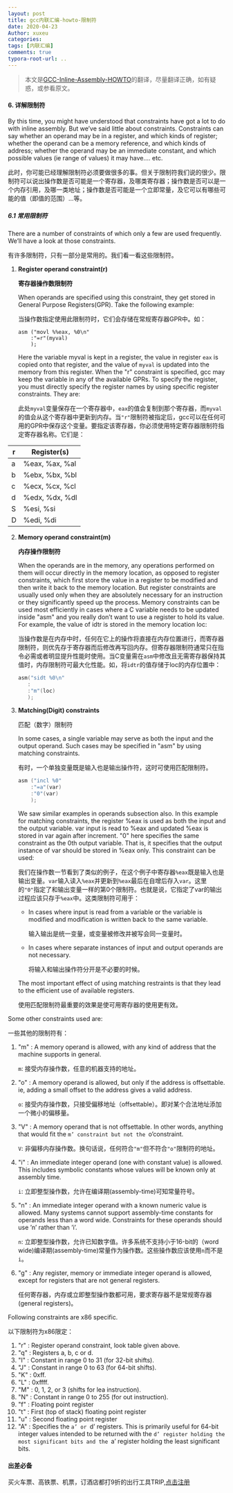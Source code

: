 ```yaml
---
layout: post
title: gcc内联汇编-howto-限制符
date: 2020-04-23
Author: xuxeu
categories: 
tags: [内联汇编]
comments: true
typora-root-url: ..
---
```


> 本文是[GCC-Inline-Assembly-HOWTO](http://www.ibiblio.org/gferg/ldp/GCC-Inline-Assembly-HOWTO.html)的翻译，尽量翻译正确，如有疑惑，或参看原文。

#### 6. 详解限制符

By this time, you might have understood that constraints have got a lot to do with inline assembly. But we’ve said little about constraints. Constraints can say whether an operand may be in a register, and which kinds of register; whether the operand can be a memory reference, and which kinds of address; whether the operand may be an immediate constant, and which possible values (ie range of values) it may have.... etc.

此时，你可能已经理解限制符必须要做很多的事。但关于限制符我们说的很少。限制符可以说出操作数是否可能是一个寄存器，及哪类寄存器；操作数是否可以是一个内存引用，及哪一类地址；操作数是否可能是一个立即常量，及它可以有哪些可能的值（即值的范围）...等。

##### 6.1 常用限制符

There are a number of constraints of which only a few are used frequently. We’ll have a look at those constraints.

有许多限制符，只有一部分是常用的。我们看一看这些限制符。

1. **Register operand constraint(r)**

   **寄存器操作数限制符**

   When operands are specified using this constraint, they get stored in General Purpose Registers(GPR). Take the following example:

   当操作数指定使用此限制符时，它们会存储在常规寄存器GPR中。如：

   ```
   asm ("movl %%eax, %0\n"
       :"=r"(myval)
       );
   ```

   Here the variable myval is kept in a register, the value in register `eax` is copied onto that register, and the value of `myval` is updated into the memory from this register. When the "r" constraint is specified, gcc may keep the variable in any of the available GPRs. To specify the register, you must directly specify the register names by using specific register constraints. They are:

   此处`myval`变量保存在一个寄存器中，`eax`的值会复制到那个寄存器，而`myval`的值会从这个寄存器中更新到内存。当`"r"`限制符被指定后，gcc可以在任何可用的GPR中保存这个变量。要指定该寄存器，你必须使用特定寄存器限制符指定寄存器名称。它们是：

| r    | Register(s)    |
| ---- | -------------- |
| a    | %eax, %ax, %al |
| b    | %ebx, %bx, %bl |
| c    | %ecx, %cx, %cl |
| d    | %edx, %dx, %dl |
| S    | %esi, %si      |
| D    | %edi, %di      |

2. **Memory operand constraint(m)**

   **内存操作限制符**

   When the operands are in the memory, any operations performed on them will occur directly in the memory location, as opposed to register constraints, which first store the value in a register to be modified and then write it back to the memory location. But register constraints are usually used only when they are absolutely necessary for an instruction or they significantly speed up the process. Memory constraints can be used most efficiently in cases where a C variable needs to be updated inside "asm" and you really don’t want to use a register to hold its value. For example, the value of idtr is stored in the memory location loc:

   当操作数是在内存中时，任何在它上的操作将直接在内存位置进行，而寄存器限制符，则优先存于寄存器而后修改再写回内存。但寄存器限制符通常只在指令必需或者明显提升性能时使用。当C变量需在`asm`中修改且无需寄存器保持其值时，内存限制符可最大化性能。如，将`idtr`的值存储于loc的内存位置中：

   ```c
   asm("sidt %0\n"
      :
      :"m"(loc)
      );
   ```

3. **Matching(Digit) constraints**

   匹配（数字）限制符

   In some cases, a single variable may serve as both the input and the output operand. Such cases may be specified in "asm" by using matching constraints.

   有时，一个单独变量既是输入也是输出操作符，这时可使用匹配限制符。

   ```c
   asm ("incl %0"
       :"=a"(var)
       :"0"(var)
       );
   ```

   We saw similar examples in operands subsection also. In this example for matching constraints, the register %eax is used as both the input and the output variable. var input is read to %eax and updated %eax is stored in var again after increment. "0" here specifies the same constraint as the 0th output variable. That is, it specifies that the output instance of var should be stored in %eax only. This constraint can be used:

   我们在操作数一节看到了类似的例子，在这个例子中寄存器`%eax`既是输入也是输出变量。`var`输入读入`%eax`并更新到`%eax`最后在自增后存入`var`。这里的`"0"`指定了和输出变量一样的第0个限制符。也就是说，它指定了var的输出过程应该只存于`%eax`中。这类限制符可用于：

   - In cases where input is read from a variable or the variable is modified and modification is written back to the same variable.

     输入输出是统一变量，或变量被修改并被写会同一变量时。

   - In cases where separate instances of input and output operands are not necessary.

     将输入和输出操作符分开是不必要的时候。

   The most important effect of using matching restraints is that they lead to the efficient use of available registers.

   使用匹配限制符最重要的效果是使可用寄存器的使用更有效。

Some other constraints used are:

一些其他的限制符有：

1. "m" : A memory operand is allowed, with any kind of address that the machine supports in general.

   `m`: 接受内存操作数，任意的机器支持的地址。

2. "o" : A memory operand is allowed, but only if the address is offsettable. ie, adding a small offset to the address gives a valid address.

   `o`: 接受内存操作数，只接受偏移地址（offsettable）。即对某个合法地址添加一个微小的偏移量。

3. "V" : A memory operand that is not offsettable. In other words, anything that would fit the `m’ constraint but not the `o’constraint.

   `V`: 非偏移内存操作数。换句话说，任何符合`"m"`但不符合`"o"`限制符的地址。

4. "i" : An immediate integer operand (one with constant value) is allowed. This includes symbolic constants whose values will be known only at assembly time.

   `i`: 立即整型操作数，允许在编译期(assembly-time)可知常量符号。

5. "n" : An immediate integer operand with a known numeric value is allowed. Many systems cannot support assembly-time constants for operands less than a word wide. Constraints for these operands should use ’n’ rather than ’i’.

   `n`: 立即整型操作数，允许已知数字值。许多系统不支持小于16-bit的（word wide)编译期(assembly-time)常量作为操作数。这些操作数应该使用`n`而不是`i`。

6. "g" : Any register, memory or immediate integer operand is allowed, except for registers that are not general registers.

   任何寄存器，内存或立即整型操作数都可用，要求寄存器不是常规寄存器(general registers)。

Following constraints are x86 specific.

以下限制符为x86限定：

1. "r" : Register operand constraint, look table given above.
2. "q" : Registers a, b, c or d.
3. "I" : Constant in range 0 to 31 (for 32-bit shifts).
4. "J" : Constant in range 0 to 63 (for 64-bit shifts).
5. "K" : 0xff.
6. "L" : 0xffff.
7. "M" : 0, 1, 2, or 3 (shifts for lea instruction).
8. "N" : Constant in range 0 to 255 (for out instruction).
9. "f" : Floating point register
10. "t" : First (top of stack) floating point register
11. "u" : Second floating point register
12. "A" : Specifies the `a’ or `d’ registers. This is primarily useful for 64-bit integer values intended to be returned with the `d’ register holding the most significant bits and the `a’ register holding the least significant bits.

#### 出差必备

买火车票、高铁票、机票，订酒店都打9折的出行工具TRIP,[点击注册](https://h5.itrip.world/#/register/6tpd1Z)